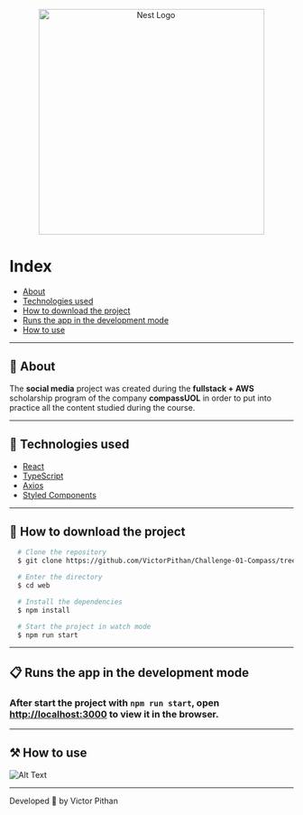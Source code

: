 <p align="center">
  <img src="https://ik.imagekit.io/eyzibogeq/compass.uol_Negativo_1.svg?updatedAt=1685367789387" width="400" alt="Nest Logo" />
</p>

# Index
- [About](#-About)
- [Technologies used](#-technologies-used)
- [How to download the project](#-How-to-download-the-project)
- [Runs the app in the development mode](#-Runs-the-app-in-the-development-mode)
- [How to use](#-How-to-use)

---

## 📝 About
The **social media** project was created during the **fullstack + AWS** scholarship program of the company **compassUOL** in order to put into practice all the content studied during the course.

---

## 🚀 Technologies used

- [React](https://react.dev/)
- [TypeScript](https://www.typescriptlang.org/)
- [Axios](https://typeorm.io/)
- [Styled Components](https://styled-components.com/)

---

## 📂 How to download the project

```bash
  # Clone the repository
  $ git clone https://github.com/VictorPithan/Challenge-01-Compass/tree/main/web

  # Enter the directory
  $ cd web

  # Install the dependencies
  $ npm install

  # Start the project in watch mode
  $ npm run start
```
---
## 📋 Runs the app in the development mode
### After start the project with `npm run start`, open [http://localhost:3000](http://localhost:3000) to view it in the browser.

---

## ⚒️ How to use

![Alt Text](https://ik.imagekit.io/eyzibogeq/ModoDeUso.gif?updatedAt=1685387068547.gif)

---

Developed 💛 by Victor Pithan
